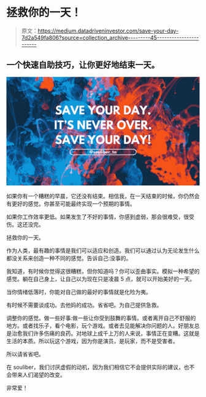 # 拯救你的一天！

> 原文：<https://medium.datadriveninvestor.com/save-your-day-7d2a549fa806?source=collection_archive---------45----------------------->

## 一个快速自助技巧，让你更好地结束一天。

![](img/af3b0f623fd5ee8e69c7308d32f692f3.png)

如果你有一个糟糕的早晨，它还没有结束。相信我，在一天结束的时候，你仍然会有更好的感觉。你甚至可能最终实现一个预期的事情。

如果你工作效率更低。如果发生了不好的事情，你感到虚弱，那会很难受，很受伤。这还没完。

拯救你的一天。

作为人类，最有趣的事情是我们可以适应和创造。我们可以通过认为无论发生什么都没关系来创造一种不同的感觉。告诉自己:没事的。

我知道，有时候你觉得这很糟糕，但你知道吗？你可以歪曲事实。模拟一种希望的感觉。躺在自己身上，让自己以为现在只是凌晨 5 点，就可以开始美好的一天。

当你情绪低落时，你能对自己做的最好的事情就是化险为夷。

有时候不需要谈成功。去他妈的成功。省省吧。为自己提供急救。

调整你的感觉。做一些好事:做一些让你受到鼓舞的事情。或者离开自己不舒服的地方。或者找乐子，看个电影，玩个游戏。或者去见能解决你问题的人。好朋友总是治愈我们许多伤痛的良药。对地球上成千上万的人来说，事情正在变糟。这就是生活的本质。所以玩这个游戏，因为你是演员，是玩家，而不是受害者。

所以请省省吧。

在 souliber，我们讨厌虚假的动机，因为我们相信它不会提供实际的建议，也不会带来人们渴望的改变。

非常爱！